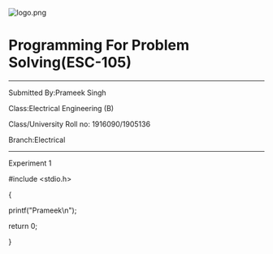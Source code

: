 ![logo.png](http://www.gndec.ac.in/sites/default/logo.png)

# Programming For Problem Solving(ESC-105)

-----

Submitted By:Prameek Singh

Class:Electrical Engineering (B)

Class/University Roll no: 1916090/1905136

Branch:Electrical

-----
Experiment 1

#include <stdio.h>

{

printf("Prameek\n");

return 0;

}



